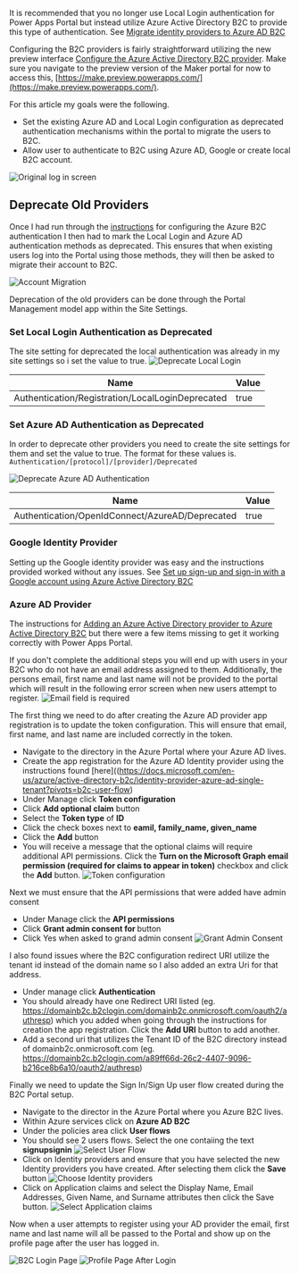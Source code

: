 It is recommended that you no longer use Local Login authentication for Power Apps Portal but instead utilize Azure Active Directory B2C to provide this type of authentication. See [Migrate identity providers to Azure AD B2C
](https://docs.microsoft.com/en-us/powerapps/maker/portals/configure/migrate-identity-providers)

Configuring the B2C providers is fairly straightforward utilizing the new preview interface [Configure the Azure Active Directory B2C provider](https://docs.microsoft.com/en-us/powerapps/maker/portals/configure/configure-azure-ad-b2c-provider).  Make sure you navigate to the preview version of the Maker portal for now to access this, [https://make.preview.powerapps.com/](https://make.preview.powerapps.com/).

For this article my goals were the following.
* Set the existing Azure AD and Local Login configuration as deprecated authentication mechanisms within the portal to migrate the users to B2C.
* Allow user to authenticate to B2C using Azure AD, Google or create local B2C account.

![Original log in screen](https://user-images.githubusercontent.com/7444929/148592406-10108368-93ab-4308-a721-23f4412a8a22.png "Original Login Screen")

## Deprecate Old Providers

Once I had run through the [instructions](https://docs.microsoft.com/en-us/powerapps/maker/portals/configure/configure-azure-ad-b2c-provider) for configuring the Azure B2C authentication I then had to mark the Local Login and Azure AD authentication methods as deprecated.  This ensures that when existing users log into the Portal using those methods, they will then be asked to migrate their account to B2C.

![Account Migration](https://user-images.githubusercontent.com/7444929/148592949-b3d4f3ad-e5e2-48a4-92b3-624f5d7a14c8.png "Account Migration Screen")

Deprecation of the old providers can be done through the Portal Management model app within the Site Settings.

### Set Local Login Authentication as Deprecated
The site setting for deprecated the local authentication was already in my site settings so i set the value to true.
![Deprecate Local Login](https://user-images.githubusercontent.com/7444929/148593379-6f13653c-de3b-4c42-a140-085b5a8facd2.png "Deprecate Local Login")

| Name      | Value |
| ----------- | ----------- |
| Authentication/Registration/LocalLoginDeprecated      | true       |

### Set Azure AD Authentication as Deprecated
In order to deprecate other providers you need to create the site settings for them and set the value to true. The format for these values is.
``
Authentication/[protocol]/[provider]/Deprecated	
``

![Deprecate Azure AD Authentication](https://user-images.githubusercontent.com/7444929/148593704-28e66710-1b6b-4782-a7f6-5775b25ede35.png "Deprecate Azure AD Authentication")

| Name      | Value |
| ----------- | ----------- |
| Authentication/OpenIdConnect/AzureAD/Deprecated      | true       |

### Google Identity Provider
Setting up the Google identity provider was easy and the instructions provided worked without any issues. See [Set up sign-up and sign-in with a Google account using Azure Active Directory B2C](https://docs.microsoft.com/en-us/azure/active-directory-b2c/identity-provider-google?pivots=b2c-user-flow)

### Azure AD Provider
The instructions for [Adding an Azure Active Directory provider to Azure Active Directory B2C](https://docs.microsoft.com/en-us/azure/active-directory-b2c/identity-provider-azure-ad-single-tenant?pivots=b2c-user-flow) but there were a few items missing to get it working correctly with Power Apps Portal.

If you don't complete the additional steps you will end up with users in your B2C who do not have an email address assigned to them.  Additionally, the persons email, first name and last name will not be provided to the portal which will result in the following error screen when new users attempt to register.
![Email field is required](https://user-images.githubusercontent.com/7444929/148596769-659b9c43-3bfb-42c8-a921-20c99063bfdc.png "Email field is required")

The first thing we need to do after creating the Azure AD provider app registration is to update the token configuration.  This will ensure that email, first name, and last name are included correctly in the token.
* Navigate to the directory in the Azure Portal where your Azure AD lives.
* Create the app registration for the Azure AD Identity provider using the instructions found [here]((https://docs.microsoft.com/en-us/azure/active-directory-b2c/identity-provider-azure-ad-single-tenant?pivots=b2c-user-flow)
* Under Manage click **Token configuration**
* Click **Add optional claim** button
* Select the **Token type** of **ID**
* Click the check boxes next to **eamil, family_name, given_name**
* Click the **Add** button
* You will receive a message that the optional claims will require additional API permissions.  Click the **Turn on the Microsoft Graph email permission (required for claims to appear in token)** checkbox and click the **Add** button.
![Token configuration](https://user-images.githubusercontent.com/7444929/148598076-37a3f107-434d-4c59-a47c-b29c50dedb4a.png)

Next we must ensure that the API permissions that were added have admin consent
* Under Manage click the **API permissions**
* Click **Grant admin consent for <Domain>** button
* Click Yes when asked to grand admin consent
![Grant Admin Consent](https://user-images.githubusercontent.com/7444929/148598239-d3d804fd-c87a-4e7e-a4b5-d1f9d9cb6f92.png)
  
I also found issues where the B2C configuration redirect URI utilize the tenant id instead of the domain name so I also added an extra Uri for that address.
* Under manage click **Authentication**
* You should already have one Redirect URI listed (eg. https://domainb2c.b2clogin.com/domainb2c.onmicrosoft.com/oauth2/authresp) which you added when going through the instructions for creation the app registration. Click the **Add URI** button to add another.
* Add a second uri that utilizes the Tenant ID of the B2C directory instead of domainb2c.onmicrosoft.com (eg. https://domainb2c.b2clogin.com/a89ff66d-26c2-4407-9096-b216ce8b6a10/oauth2/authresp)

Finally we need to update the Sign In/Sign Up user flow created during the B2C Portal setup.
* Navigate to the director in the Azure Portal where you Azure B2C lives.
* Within Azure services click on **Azure AD B2C**
* Under the policies area click **User flows**
* You should see 2 users flows.  Select the one contaiing the text **signupsignin**
  ![Select User Flow](https://user-images.githubusercontent.com/7444929/148599190-74834b00-0555-490e-a5bc-d1a1485136a0.png)
* Click on Identity providers and ensure that you have selected the new Identity providers you have created.  After selecting them click the **Save** button
  ![Choose Identity providers](https://user-images.githubusercontent.com/7444929/148599359-3dc1e68c-5ee7-4cac-ad43-47425b0edbc6.png)
* Click on Application claims and select the Display Name, Email Addresses, Given Name, and Surname attributes then click the Save button.
  ![Select Application claims](https://user-images.githubusercontent.com/7444929/148599552-c2d34564-a59c-4ea7-b6c4-57146117d068.png)
  
Now when a user attempts to register using your AD provider the email, first name and last name will all be passed to the Portal and show up on the profile page after the user has logged in.
  
![B2C Login Page](https://user-images.githubusercontent.com/7444929/148600720-4b044ee1-6b12-43cf-8e40-a96328cfb66b.png)
![Profile Page After Login](https://user-images.githubusercontent.com/7444929/148600771-89a76665-4662-424a-85f7-7f5a342ec09e.png)


<!--stackedit_data:
eyJwcm9wZXJ0aWVzIjoidGl0bGU6IFBvd2VyIEFwcHMgUG9ydG
FsIC0gQ29uZmlndXJlIEF6dXJlIEFEIFByb3ZpZGVyIGluIEF6
dXJlIEIyQ1xuYXV0aG9yOiBSaWNoYXJkIFdpbHNvblxudGFncz
ogJ3Bvd2VyYXBwcyxwb3J0YWwsYXp1cmUsYWN0aXZlZGlyZWN0
b3J5LGIyYydcbiIsImhpc3RvcnkiOlstNTYxMTM3OTU0LDE4Nj
gxMjA4MjFdfQ==
-->